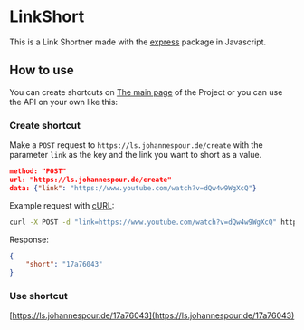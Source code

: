 # LinkShort
This is a Link Shortner made with the [express]("https://expressjs.com/de/") package in Javascript.

## How to use
You can create shortcuts on [The main page](https://ls.johannespour.de/site) of the Project or you can use the API on your own like this:
### Create shortcut
Make a `POST` request to `https://ls.johannespour.de/create` with the parameter `link` as the key and the link you want to short as a value.<br>
```json
method: "POST"
url: "https://ls.johannespour.de/create"
data: {"link": "https://www.youtube.com/watch?v=dQw4w9WgXcQ"}
```
Example request with [cURL](https://de.wikipedia.org/wiki/CURL):
```bash
curl -X POST -d "link=https://www.youtube.com/watch?v=dQw4w9WgXcQ" https://ls.johannespour.de/create
```
Response:
```json
{
    "short": "17a76043"
}
```

### Use shortcut
[https://ls.johannespour.de/17a76043](https://ls.johannespour.de/17a76043)